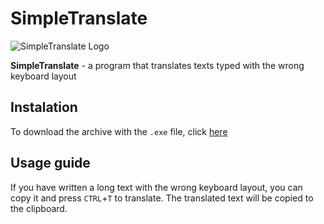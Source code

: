 # SimpleTranslate

![SimpleTranslate Logo](https://i.imgur.com/E3gvkqg.png)

**SimpleTranslate** - a program that translates texts typed with the wrong keyboard layout


## Instalation
To download the archive with the `.exe` file, click [here](https://github.com/Beirym/SimpleTranslate/raw/main/SimpleTranslate.zip)

## Usage guide
If you have written a long text with the wrong keyboard layout, you can copy it and press `CTRL`+`T` to translate. The translated text will be copied to the clipboard.


